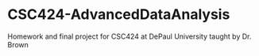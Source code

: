 # CSC424-AdvancedDataAnalysis
Homework and final project for CSC424 at DePaul University taught by Dr. Brown
